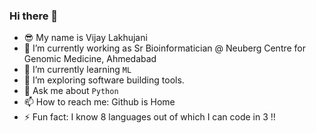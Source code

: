 ### Hi there 👋

- 😎 My name is Vijay Lakhujani
- 🔭 I’m currently working as Sr Bioinformatician @ Neuberg Centre for Genomic Medicine, Ahmedabad
- 🌱 I’m currently learning `ML`
- 🤔 I’m exploring software building tools.
- 💬 Ask me about `Python`
- 📫 How to reach me: Github is Home
- ⚡ Fun fact: I know 8 languages out of which I can code in 3 !!

